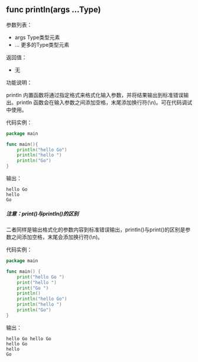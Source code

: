 ## func println(args ...Type)

参数列表：

* args Type类型元素
* ... 更多的Type类型元素

返回值：

* 无

功能说明：

println 内置函数将通过指定格式来格式化输入参数，并将结果输出到标准错误输出。println 函数会在输入参数之间添加空格，末尾添加换行符(\\n)。可在代码调试中使用。

代码实例：

```go
package main

func main(){
	println("hello Go")
	println("hello ")
	println("Go")
}
```

输出：

```
hello Go
hello 
Go
```

##### 注意：print()与println()的区别

二者同样是输出格式化的参数内容到标准错误输出，println()与print()的区别是参数之间添加空格，末尾会添加换行符(\\n)。

代码实例：

```go
package main

func main() {
	print("hello Go ")
	print("hello ")
	print("Go ")
	println()
	println("hello Go")
	println("hello ")
	println("Go")
}
```

输出：

```
hello Go hello Go 
hello Go
hello
Go
```
